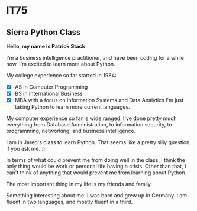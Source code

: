 # **IT75**
## **Sierra Python Class**

**Hello, my name is Patrick Stack**

I'm a business intelligence practitioner, and have been coding for a while now. I'm excited to learn more about Python.

My college experience so far started in 1984:
- [x] AS in Computer Programming
- [x] BS in International Business
- [x] MBA with a focus on Information Systems and Data Analytics
I'm just taking Python to learn more current languages.

My computer experience so far is wide ranged. I've done pretty much everything from Database Administration, to information security,
to programming, networking, and business intelligence.

I am in Jared's class to learn Python. That seems like a pretty silly question, if you ask me. :)

In terms of what could prevent me from doing well in the class, I think the only thing would be work or personal life having
a crisis. Other than that, I can't think of anything that would prevent me from learning about Python.

The most important thing in my life is my friends and family.

Something interesting about me: I was born and grew up in Germany. I am fluent in two languages, and mostly fluent in a third.

